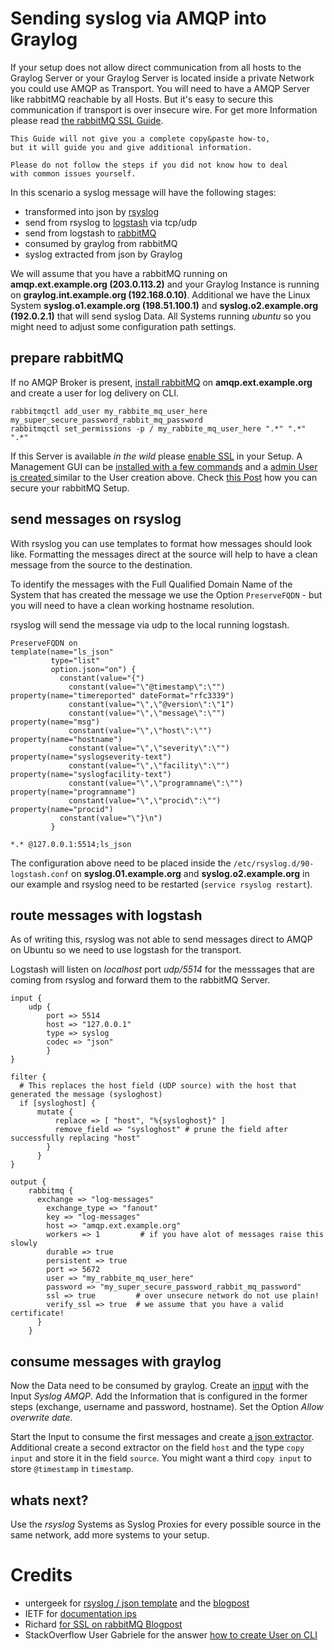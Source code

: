 # Sending syslog via AMQP into Graylog

If your setup does not allow direct communication from all hosts to the Graylog Server or your Graylog Server is located inside a private Network you could use AMQP as Transport. You will need to have a AMQP Server like rabbitMQ reachable by all Hosts. But it's easy to secure this communication if transport is over insecure wire. For get more Information please read [the rabbitMQ SSL Guide](https://www.rabbitmq.com/ssl.html).

```
This Guide will not give you a complete copy&paste how-to,
but it will guide you and give additional information.

Please do not follow the steps if you did not know how to deal
with common issues yourself.   
```


In this scenario a syslog message will have the following stages:

- transformed into json by [rsyslog](http://www.rsyslog.com)
- send from rsyslog to [logstash](https://www.elastic.co/products/logstash) via tcp/udp
- send from logstash to [rabbitMQ](https://www.rabbitmq.com)
- consumed by graylog from rabbitMQ
- syslog extracted from json by Graylog

We will assume that you have a rabbitMQ running on **amqp.ext.example.org (203.0.113.2)** and your Graylog Instance is running on **graylog.int.example.org (192.168.0.10)**. Additional we have the Linux System **syslog.o1.example.org (198.51.100.1)** and **syslog.o2.example.org (192.0.2.1)** that will send syslog Data. All Systems running *ubuntu* so you might need to adjust some configuration path settings.

## prepare rabbitMQ
If no AMQP Broker is present, [install rabbitMQ](https://www.rabbitmq.com/install-debian.html) on **amqp.ext.example.org** and create a user for log delivery on CLI.

```
rabbitmqctl add_user my_rabbite_mq_user_here my_super_secure_password_rabbit_mq_password
rabbitmqctl set_permissions -p / my_rabbite_mq_user_here ".*" ".*" ".*"
```

If this Server is available *in the wild* please [enable SSL](http://www.gettingcirrius.com/2013/01/configuring-ssl-for-rabbitmq.html) in your Setup. A Management GUI can be [installed with a few commands](https://www.rabbitmq.com/management.html) and a [admin User is created ](http://stackoverflow.com/questions/22850546/cant-access-rabbitmq-web-management-interface-after-fresh-install) similar to the User creation above. Check [this Post](http://www.gettingcirrius.com/2013/01/rabbitmq-configuration-and-management.html) how you can secure your rabbitMQ Setup.  

## send messages on rsyslog
With rsyslog you can use templates to format how messages should look like. Formatting the messages direct at the source will help to have a clean message from the source to the destination.

To identify the messages with the Full Qualified Domain Name of the System that has created the message we use the Option ``PreserveFQDN`` - but you will need to have a clean working hostname resolution.

rsyslog will send the message via udp to the local running logstash.

```
PreserveFQDN on
template(name="ls_json"
         type="list"
         option.json="on") {
           constant(value="{")
             constant(value="\"@timestamp\":\"")     property(name="timereported" dateFormat="rfc3339")
             constant(value="\",\"@version\":\"1")
             constant(value="\",\"message\":\"")     property(name="msg")
             constant(value="\",\"host\":\"")        property(name="hostname")
             constant(value="\",\"severity\":\"")    property(name="syslogseverity-text")
             constant(value="\",\"facility\":\"")    property(name="syslogfacility-text")
             constant(value="\",\"programname\":\"") property(name="programname")
             constant(value="\",\"procid\":\"")      property(name="procid")
           constant(value="\"}\n")
         }

*.* @127.0.0.1:5514;ls_json
```

The configuration above need to be placed inside the ``/etc/rsyslog.d/90-logstash.conf`` on **syslog.01.example.org** and **syslog.o2.example.org** in our example and rsyslog need to be restarted (``service rsyslog restart``).


## route messages with logstash
As of writing this, rsyslog was not able to send messages direct to AMQP on Ubuntu so we need to use logstash for the transport.

Logstash will listen on *localhost* port *udp/5514* for the messsages that are coming from rsyslog and forward them to the rabbitMQ Server.

```
input {
	udp {
		port => 5514
		host => "127.0.0.1"
		type => syslog
		codec => "json"
		}
}

filter {
  # This replaces the host field (UDP source) with the host that generated the message (sysloghost)
  if [sysloghost] {
      mutate {
          replace => [ "host", "%{sysloghost}" ]
          remove_field => "sysloghost" # prune the field after successfully replacing "host"
        }
      }
}

output {
	rabbitmq {
      exchange => "log-messages"
    	exchange_type => "fanout"
    	key => "log-messages"
    	host => "amqp.ext.example.org"
    	workers => 1         # if you have alot of messages raise this slowly
    	durable => true
    	persistent => true
    	port => 5672
    	user => "my_rabbite_mq_user_here"
    	password => "my_super_secure_password_rabbit_mq_password"
        ssl => true         # over unsecure network do not use plain!
        verify_ssl => true  # we assume that you have a valid certificate!
      }
	}
```

## consume messages with graylog
Now the Data need to be consumed by graylog. Create an [input](http://docs.graylog.org/en/2.0/pages/getting_started/config_input.html) with the Input *Syslog AMQP*. Add the Information that is configured in the former steps (exchange, username and password, hostname). Set the Option *Allow overwrite date*.

Start the Input to consume the first messages and create [a json extractor](http://docs.graylog.org/en/2.0/pages/extractors.html#using-the-json-extractor). Additional create a second extractor on the field `host` and the type `copy input` and store it in the field `source`. You might want a third `copy input` to store `@timestamp` in `timestamp`.

## whats next?
Use the *rsyslog* Systems as Syslog Proxies for every possible source in the same network, add more systems to your setup.


# Credits
- untergeek for [rsyslog / json template](https://gist.github.com/untergeek/0373ee85a41d03ae1b78) and the [blogpost](http://untergeek.com/2012/10/11/using-rsyslog-to-send-pre-formatted-json-to-logstash/)
- IETF for [documentation ips](https://tools.ietf.org/html/rfc5737)
- Richard [for SSL on rabbitMQ Blogpost](http://www.gettingcirrius.com/2013/01/configuring-ssl-for-rabbitmq.html)
- StackOverflow User Gabriele for the answer [how to create User on CLI](http://stackoverflow.com/questions/22850546/cant-access-rabbitmq-web-management-interface-after-fresh-install)
